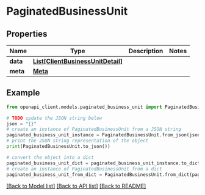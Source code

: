 # PaginatedBusinessUnit


## Properties

Name | Type | Description | Notes
------------ | ------------- | ------------- | -------------
**data** | [**List[ClientBusinessUnitDetail]**](ClientBusinessUnitDetail.md) |  | 
**meta** | [**Meta**](Meta.md) |  | 

## Example

```python
from openapi_client.models.paginated_business_unit import PaginatedBusinessUnit

# TODO update the JSON string below
json = "{}"
# create an instance of PaginatedBusinessUnit from a JSON string
paginated_business_unit_instance = PaginatedBusinessUnit.from_json(json)
# print the JSON string representation of the object
print(PaginatedBusinessUnit.to_json())

# convert the object into a dict
paginated_business_unit_dict = paginated_business_unit_instance.to_dict()
# create an instance of PaginatedBusinessUnit from a dict
paginated_business_unit_from_dict = PaginatedBusinessUnit.from_dict(paginated_business_unit_dict)
```
[[Back to Model list]](../README.md#documentation-for-models) [[Back to API list]](../README.md#documentation-for-api-endpoints) [[Back to README]](../README.md)


